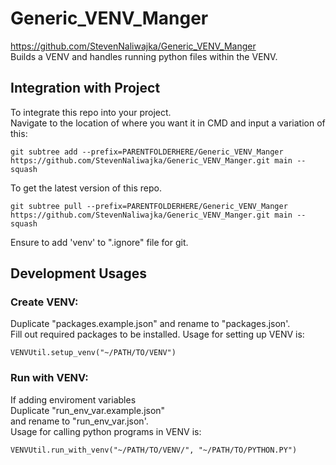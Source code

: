 # Generic_VENV_Manger
https://github.com/StevenNaliwajka/Generic_VENV_Manger  
Builds a VENV and handles running python files within the VENV.

## Integration with Project
To integrate this repo into your project.  
Navigate to the location of where you want it in CMD and input a variation of this:
```angular2html
git subtree add --prefix=PARENTFOLDERHERE/Generic_VENV_Manger https://github.com/StevenNaliwajka/Generic_VENV_Manger.git main --squash
```
To get the latest version of this repo.
```angular2html
git subtree pull --prefix=PARENTFOLDERHERE/Generic_VENV_Manger https://github.com/StevenNaliwajka/Generic_VENV_Manger.git main --squash
```

Ensure to add 'venv' to ".ignore" file for git.

## Development Usages
### Create VENV:
Duplicate "packages.example.json"
and rename to "packages.json'.  
Fill out required packages to be installed.
Usage for setting up VENV is:  
```angular2html
VENVUtil.setup_venv("~/PATH/TO/VENV")
```

### Run with VENV:
If adding enviroment variables  
Duplicate "run_env_var.example.json"  
and rename to "run_env_var.json'.  
Usage for calling python programs in VENV is:  
```angular2html
VENVUtil.run_with_venv("~/PATH/TO/VENV/", "~/PATH/TO/PYTHON.PY")
```
